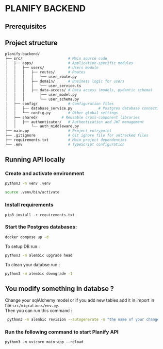 # PLANIFY BACKEND

## Prerequisites

## Project structure

```bash
planify-backend/
├── src/                     # Main source code
│   ├── apps/                # Application-specific modules
│   │   ├── users/           # Users module
│   │   │   ├── routes/      # Routes
│   │   │   │   └── user_route.py
│   │   │   ├── domain/      # Business logic for users
│   │   │   │   └── user_service.ts
│   │   │   ├── data-access/ # Data access (models, pydantic schema)
│   │   │       ├── user_model.py
│   │   │       └── user_schema.py
│   ├── config/              # Configuration files
│   │   ├── database_service.py            # Postgres database connection configuration
│   │   └── config.py        # Other global settings
│   ├── shared/           # Reusable cross-component libraries
│   │   ├── authenticator/   # Authentication and JWT management
│   │       └── auth_middleware.py
├── main.py                  # Project entrypoint
├── .gitignore               # Git ignore file for untracked files
├── requirements.txt         # Main project dependencies
└── .env                     # TypeScript configuration

```

## Running API locally

### Create and activate environment

```bash
python3 -m venv .venv
```

```bash
source .venv/bin/activate
```

### Install requirements

```
pip3 install -r requirements.txt
```

### Start the Postgres databases:

```bash
docker compose up -d
```

To setup DB run :

```bash
python3 -m alembic upgrade head
```

To clean your databse run :

```bash
python3 -m alembic downgrade -1
```

## You modify something in databse ?

Change your sqlAlchemy model or if you add new tables add it in import in file `src/migrations/env.py`.</br>
Then you can run this command :

```bash
 python3 -m alembic revision --autogenerate -m "the name of your changes"
```

### Run the following command to start Planify API

```
python3 -m uvicorn main:app --reload
```
